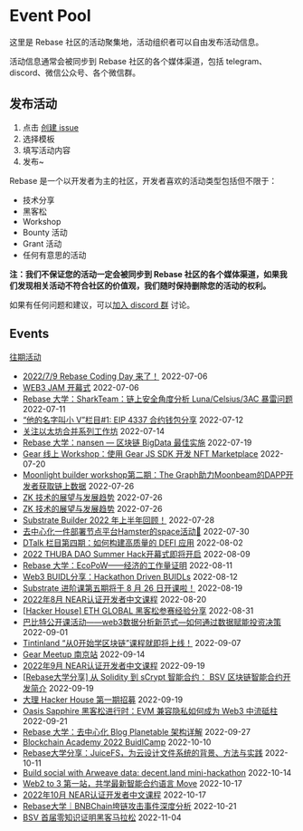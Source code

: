 # Event Pool

这里是 Rebase 社区的活动聚集地，活动组织者可以自由发布活动信息。

活动信息通常会被同步到 Rebase 社区的各个媒体渠道，包括 telegram、discord、微信公众号、各个微信群。

## 发布活动

1. 点击 [创建 issue](https://github.com/rebase-network/event-pool/issues/new/choose)
2. 选择模板
3. 填写活动内容
4. 发布~

Rebase 是一个以开发者为主的社区，开发者喜欢的活动类型包括但不限于：

- 技术分享
- 黑客松
- Workshop
- Bounty 活动
- Grant 活动
- 任何有意思的活动

**注：我们不保证您的活动一定会被同步到 Rebase 社区的各个媒体渠道，如果我们发现相关活动不符合社区的价值观，我们随时保持删除您的活动的权利。**

如果有任何问题和建议，可以[加入 discord 群](https://discord.gg/c6BfH8JQn6) 讨论。

## Events

[往期活动](./events.md)

- [2022/7/9 Rebase Coding Day 来了！](https://github.com/rebase-network/event-pool/issues/42) 2022-07-06
- [WEB3 JAM 开幕式](https://github.com/rebase-network/event-pool/issues/43) 2022-07-06
- [Rebase 大学：SharkTeam：链上安全角度分析 Luna/Celsius/3AC 暴雷问题](https://github.com/rebase-network/event-pool/issues/44) 2022-07-11
- [ “他的名字叫小 V”栏目#1: EIP 4337 合约钱包分享](https://github.com/rebase-network/event-pool/issues/45) 2022-07-12
- [关注以太坊合并系列工作坊](https://github.com/rebase-network/event-pool/issues/46) 2022-07-14
- [Rebase 大学：nansen — 区块链 BigData 最佳实施](https://github.com/rebase-network/event-pool/issues/47) 2022-07-19
- [Gear 线上 Workshop：使用 Gear JS SDK 开发 NFT Marketplace](https://github.com/rebase-network/event-pool/issues/48) 2022-07-20
- [Moonlight builder workshop第二期：The Graph助力Moonbeam的DAPP开发者获取链上数据](https://github.com/rebase-network/event-pool/issues/49) 2022-07-26
- [ZK 技术的展望与发展趋势](https://github.com/rebase-network/event-pool/issues/50) 2022-07-26
- [ZK 技术的展望与发展趋势](https://github.com/rebase-network/event-pool/issues/51) 2022-07-26
- [Substrate Builder 2022 年上半年回顾！](https://github.com/rebase-network/event-pool/issues/52) 2022-07-28
- [去中心化一件部署节点平台Hamster的space活动👏](https://github.com/rebase-network/event-pool/issues/53) 2022-07-30
- [DTalk 栏目第四期：如何构建高质量的 DEFI 应用](https://github.com/rebase-network/event-pool/issues/54) 2022-08-02
- [2022 THUBA DAO Summer Hack开幕式即将开启](https://github.com/rebase-network/event-pool/issues/55) 2022-08-09
- [Rebase 大学：EcoPoW——经济的工作量证明](https://github.com/rebase-network/event-pool/issues/56) 2022-08-11
- [Web3 BUIDL分享：Hackathon Driven BUIDLs](https://github.com/rebase-network/event-pool/issues/57) 2022-08-12
- [Substrate 进阶课第五期将于 8 月 26 日开课啦！](https://github.com/rebase-network/event-pool/issues/58) 2022-08-19
- [2022年8月 NEAR认证开发者中文课程](https://github.com/rebase-network/event-pool/issues/59) 2022-08-20
- [[Hacker House] ETH GLOBAL 黑客松参赛经验分享](https://github.com/rebase-network/event-pool/issues/60) 2022-08-31
- [巴比特公开课活动——web3数据分析新范式—如何通过数据赋能投资决策](https://github.com/rebase-network/event-pool/issues/61) 2022-09-01
- [Tintinland “从0开始学区块链”课程就即将上线！](https://github.com/rebase-network/event-pool/issues/62) 2022-09-07
- [Gear Meetup 南京站](https://github.com/rebase-network/event-pool/issues/63) 2022-09-14
- [2022年9月 NEAR认证开发者中文课程](https://github.com/rebase-network/event-pool/issues/64) 2022-09-19
- [[Rebase大学分享] 从 Solidity 到 sCrypt 智能合约： BSV 区块链智能合约开发简介](https://github.com/rebase-network/event-pool/issues/65) 2022-09-19
- [大理 Hacker House 第一期招募](https://github.com/rebase-network/event-pool/issues/66) 2022-09-19
- [Oasis Sapphire 黑客松进行时：EVM 兼容隐私如何成为 Web3 中流砥柱](https://github.com/rebase-network/event-pool/issues/67) 2022-09-21
- [Rebase 大学：去中心化 Blog Planetable 架构详解](https://github.com/rebase-network/event-pool/issues/68) 2022-09-27
- [Blockchain Academy 2022 BuidlCamp](https://github.com/rebase-network/event-pool/issues/69) 2022-10-10
- [Rebase大学分享：JuiceFS，为云设计文件系统的背景、方法与实践](https://github.com/rebase-network/event-pool/issues/70) 2022-10-11
- [Build social with Arweave data: decent.land mini-hackathon](https://github.com/rebase-network/event-pool/issues/71) 2022-10-14
- [Web2 to 3 第一站，共学最新智能合约语言 Move](https://github.com/rebase-network/event-pool/issues/72) 2022-10-17
- [2022年10月 NEAR认证开发者中文课程](https://github.com/rebase-network/event-pool/issues/73) 2022-10-17
- [Rebase大学｜BNBChain垮链攻击事件深度分析](https://github.com/rebase-network/event-pool/issues/74) 2022-10-21
- [BSV 首届零知识证明黑客马拉松](https://github.com/rebase-network/event-pool/issues/75) 2022-11-04
